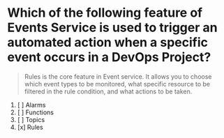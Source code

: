 # Which of the following feature of Events Service is used to trigger an automated action when a specific event occurs in a DevOps Project?

> Rules is the core feature in Event service. It allows you to choose which event types to be monitored, what specific resource to be filtered in the rule condition, and what actions to be taken.

1. [ ] Alarms
1. [ ] Functions
1. [ ] Topics
1. [x] Rules